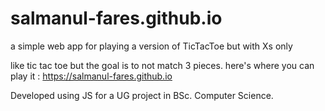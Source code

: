 # salmanul-fares.github.io
a simple web app for playing a version of TicTacToe but with Xs only

like tic tac toe but the goal is to not match 3 pieces. 
here's where you can play it : https://salmanul-fares.github.io

Developed using JS for a UG project in BSc. Computer Science.
